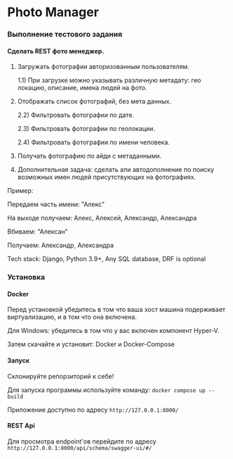 # Photo Manager

### Выполнение тестового задания 

#### Сделать REST фото менеджер.

1) Загружать фотографии авторизованным пользователям.

    1.1) При загрузке можно указывать различную метадату: гео локацию, описание, имена людей на фото.

2) Отображать список фотографий, без мета данных.

    2.2) Фильтровать фотографии по дате.

    2.3) Фильтровать фотографии по геолокации.

    2.4) Фильтровать фотографии по имени человека.

3) Получать фотографию по айди с метаданными.

4) Дополнительная задача: сделать апи автодополнение по поиску возможных имен людей присутствующих на фотографиях. 

Пример:

Передаем часть имени: "Алекс"

На выходе получаем: Алекс, Алексей, Александр, Александра

Вбиваем: "Алексан"

Получаем: Александр, Александра

Tech stack: Django, Python 3.9+, Any SQL database, DRF is optional


### Установка

#### Docker

Перед установкой убедитесь в том что ваша хост машина подерживает виртуализацию, и в том что она включена.

Для Windows: убедитесь в том что у вас включен компонент Hyper-V.

Затем скачайте и установит: Docker и Docker-Compose

#### Запуск

Склонируйте репорзиторий к себе!

Для запуска программы используйте команду:  `docker compose up --build`

Приложение доступно по адресу `http://127.0.0.1:8000/`

#### REST Api

Для просмотра endpoint'ов перейдите по адресу `http://127.0.0.1:8000/api/schema/swagger-ui/#/`